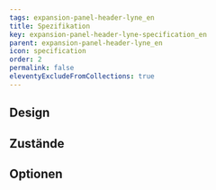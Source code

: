 ```yaml
---
tags: expansion-panel-header-lyne_en
title: Spezifikation
key: expansion-panel-header-lyne-specification_en
parent: expansion-panel-header-lyne_en
icon: specification
order: 2
permalink: false
eleventyExcludeFromCollections: true
---
```


## Design 

## Zustände

## Optionen


